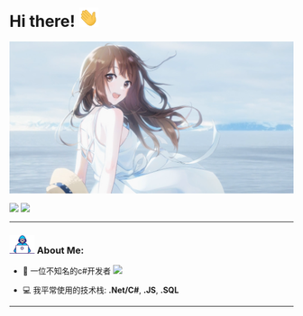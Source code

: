 # Hi there! <img src="https://github.com/zhangjundsg/zhangjundsg/blob/main/Hi.gif" width="35" />

<img src="https://github.com/zhangjundsg/zhangjundsg/blob/main/header.png" alt="zhangjun GitHub README header image">
<p>
<a href="https://www.x.com/zhangj200135"><img src="https://img.shields.io/badge/twitter-%231DA1F2.svg?&style=for-the-badge&logo=twitter&logoColor=white" height=25></a>
<a href="https://www.youtube.com/@user-vf8zc3fk2b"><img src="https://img.shields.io/badge/youtube-%2312100E.svg?&style=for-the-badge&logo=youtube&logoColor=white" height=25></a>
</p>

---

### <img src="https://github.com/zhangjundsg/zhangjundsg/blob/main/Developer.gif" width="45" /> About Me:
- 🏦 一位不知名的c#开发者 
      <img src="https://media.giphy.com/media/WUlplcMpOCEmTGBtBW/giphy.gif" width="30">

- 💻 我平常使用的技术栈: **.Net/C#**, **.JS**, **.SQL**

<!-- ⏳ **Year Progress** { █████████▁▁▁▁▁▁▁▁▁▁▁▁▁▁▁▁▁▁ } 30.49 % as on ⏰ 12-Aug-2024 -->

---
<!-- 
<h2>最新博客</h2>
  <ul>
  <li><a href="##" target="_blank" rel="noreferrer nofollow">Analyze Memory Leaks in Your Nuxt App</a></li>
  </ul>
<p><a href="##">➡️ 更多</a></p> -->